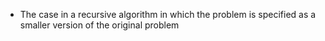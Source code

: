 - The case in a recursive algorithm in which the problem is specified as a smaller version of the original problem